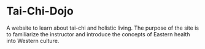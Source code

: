 # Tai-Chi-Dojo
A website to learn about tai-chi and holistic living. The purpose of the site is to familiarize the instructor and introduce the concepts of Eastern health into Western culture.
